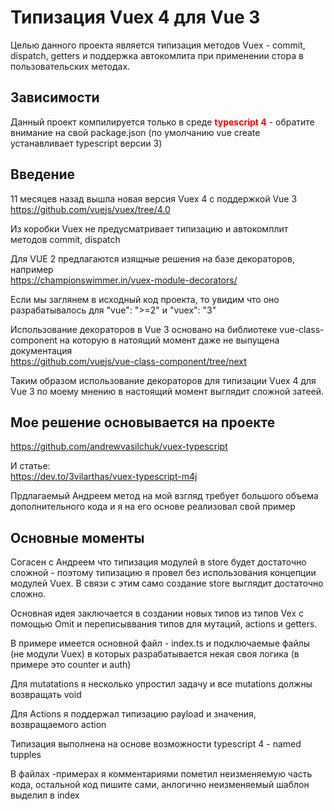 # Типизация Vuex 4 для Vue 3
Целью данного проекта является типизация методов Vuex - commit, dispatch, getters и поддержка автокомлита при применении стора в пользовательских методах.

## Зависимости
Данный проект компилируется только в среде **<span style="color:red">typescript 4</span>** - обратите внимание на свой package.json (по умолчанию vue create устанавливает typescript версии 3)

## Введение
11 месяцев назад вышла новая версия Vuex 4 с поддержкой Vue 3
https://github.com/vuejs/vuex/tree/4.0

Из коробки Vuex не предусматривает типизацию и автокомплит методов commit, dispatch

Для VUE 2 предлагаются изящные решения на базе декораторов, например  
https://championswimmer.in/vuex-module-decorators/

Если мы заглянем в исходный код проекта, то увидим что оно разрабатывалось для  "vue": ">=2" и "vuex": "3"

Использование декораторов в Vue 3 основано на библиотеке vue-class-component на которую в натоящий момент даже не выпущена документация    
https://github.com/vuejs/vue-class-component/tree/next

Таким образом использование декораторов для типизации Vuex 4 для Vue 3 по моему мнению в настоящий момент выглядит сложной затеей.

## Мое решение основывается на проекте  
https://github.com/andrewvasilchuk/vuex-typescript

И статье:  
https://dev.to/3vilarthas/vuex-typescript-m4j

Прдлагаемый Андреем метод на мой взгляд требует большого объема дополнительного кода и я на его основе реализовал свой пример

## Основные моменты
Согасен с Андреем что типизация модулей в store будет достаточно сложной - поэтому типизацию я провел без использования концепции модулей Vuex. В связи с этим само создание store выглядит достаточно сложно.

Основная идея заключается в создании новых типов из типов Vex с помощью Omit и переписыввания типов для мутаций, actions и getters.

В примере имеется основной файл - index.ts и подключаемые файлы (не модули Vuex) в которых разрабатывается некая своя логика (в примере это counter и auth)

Для mutatations я несколько упростил задачу и все mutations должны возвращать void

Для Actions я поддержал типизацию payload и значения, возвращаемого action

Типизация выполнена на основе возможности typescript 4 - named tupples

В файлах -примерах я комментариями пометил неизменяемую часть кода, остальной код пишите сами, анлогично неизменяемый шаблон выделил в index